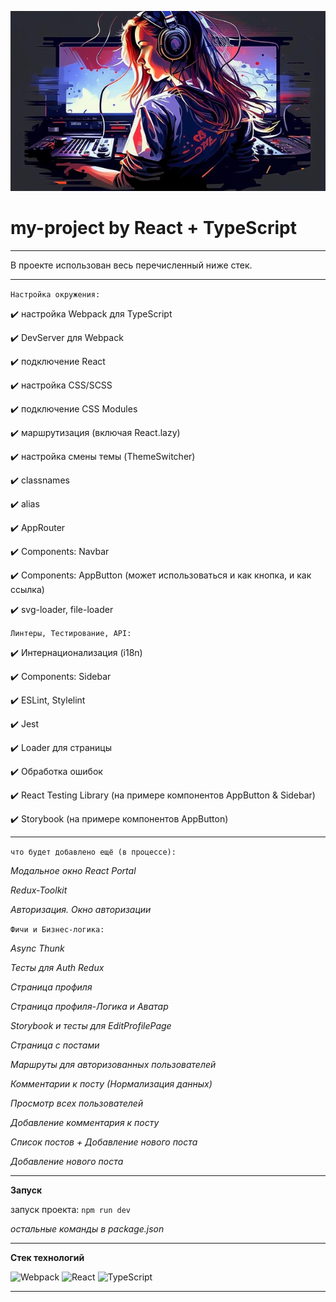 ![Image alt](./src/images/for-readme.jpg)



# **my-project by React + TypeScript**  


---


В проекте использован весь перечисленный ниже стек.


---


```Настройка окружения:```


✔️ настройка Webpack для TypeScript


✔️ DevServer для Webpack 


✔️ подключение React


✔️ настройка CSS/SCSS


✔️ подключение CSS Modules 


✔️ маршрутизация (включая React.lazy) 


✔️ настройка смены темы (ThemeSwitcher)


✔️ classnames


✔️ alias 


✔️ AppRouter 


✔️ Components: Navbar


✔️ Components: AppButton (может использоваться и как кнопка, и как ссылка)


✔️ svg-loader, file-loader 


```Линтеры, Тестирование, API:```


✔️ Интернационализация (i18n)


✔️ Components: Sidebar


✔️ ESLint, Stylelint 


✔️ Jest 


✔️ Loader для страницы 


✔️ Обработка ошибок  


✔️ React Testing Library (на примере компонентов AppButton & Sidebar)


✔️ Storybook (на примере компонентов AppButton)


---


```что будет добавлено ещё (в процессе):```


_Модальное окно React Portal_


_Redux-Toolkit_


_Авторизация. Окно авторизации_




```Фичи и Бизнес-логика:```


_Async Thunk_


_Тесты для Auth Redux_


_Страница профиля_


_Страница профиля-Логика и Аватар_


_Storybook и тесты для EditProfilePage_


_Страница с постами_


_Маршруты для авторизованных пользователей_


_Комментарии к посту (Нормализация данных)_


_Просмотр всех пользователей_


_Добавление комментария к посту_


_Список постов + Добавление нового поста_


_Добавление нового поста_


---


**Запуск**


запуск проекта: ```npm run dev```


_остальные команды в package.json_


---


**Стек технологий**

![Webpack](https://img.shields.io/badge/webpack-%238DD6F9.svg?style=for-the-badge&logo=webpack&logoColor=black)   ![React](https://img.shields.io/badge/react-%2320232a.svg?style=for-the-badge&logo=react&logoColor=%2361DAFB)   ![TypeScript](https://img.shields.io/badge/typescript-%23007ACC.svg?style=for-the-badge&logo=typescript&logoColor=white)


---